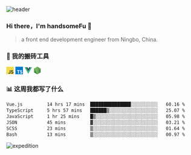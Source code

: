 ![header](https://raw.githubusercontent.com/fzq1998/fzq1998/master/header.png)

### Hi there，I'm handsomeFu 👋

> a front end development engineer from Ningbo, China.

### 🔧 我的搬砖工具
<code><img height="20" src="https://raw.githubusercontent.com/github/explore/80688e429a7d4ef2fca1e82350fe8e3517d3494d/topics/javascript/javascript.png" alt="javascript"></code>
<code><img height="20" src="https://raw.githubusercontent.com/github/explore/80688e429a7d4ef2fca1e82350fe8e3517d3494d/topics/typescript/typescript.png" alt="typescript"></code>
<code><img height="20" src="https://raw.githubusercontent.com/github/explore/80688e429a7d4ef2fca1e82350fe8e3517d3494d/topics/vue/vue.png" alt="vue"></code>
<code><img height="20" src="https://raw.githubusercontent.com/github/explore/80688e429a7d4ef2fca1e82350fe8e3517d3494d/topics/nodejs/nodejs.png" alt="nodejs"></code>



### 📊 这周我都写了什么
<!--START_SECTION:waka-->

```text
Vue.js         14 hrs 17 mins  ███████████████░░░░░░░░░░   60.16 %
TypeScript     5 hrs 57 mins   ██████▒░░░░░░░░░░░░░░░░░░   25.07 %
JavaScript     1 hr 25 mins    █▒░░░░░░░░░░░░░░░░░░░░░░░   05.98 %
JSON           45 mins         ▓░░░░░░░░░░░░░░░░░░░░░░░░   03.21 %
SCSS           23 mins         ▒░░░░░░░░░░░░░░░░░░░░░░░░   01.64 %
Bash           13 mins         ▒░░░░░░░░░░░░░░░░░░░░░░░░   00.97 %
```

<!--END_SECTION:waka-->


![expedition](https://raw.githubusercontent.com/fzq1998/fzq1998/master/expedition.gif)

